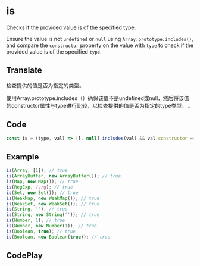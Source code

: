 # is

Checks if the provided value is of the specified type.

Ensure the value is not `undefined` or `null` using `Array.prototype.includes()`, and compare the `constructor` property on the value with `type` to check if the provided value is of the specified `type`.

## Translate

检查提供的值是否为指定的类型。

使用Array.prototype.includes（）确保该值不是undefined或null，然后将该值的constructor属性与type进行比较，以检查提供的值是否为指定的type类型。 。

## Code

```js
const is = (type, val) => ![, null].includes(val) && val.constructor === type;
```

## Example

```js
is(Array, [1]); // true
is(ArrayBuffer, new ArrayBuffer()); // true
is(Map, new Map()); // true
is(RegExp, /./g); // true
is(Set, new Set()); // true
is(WeakMap, new WeakMap()); // true
is(WeakSet, new WeakSet()); // true
is(String, ''); // true
is(String, new String('')); // true
is(Number, 1); // true
is(Number, new Number(1)); // true
is(Boolean, true); // true
is(Boolean, new Boolean(true)); // true
```

## CodePlay

<template>
  <code-play codeplay-id="" />
</template>
